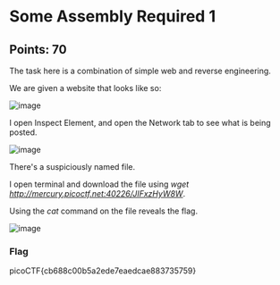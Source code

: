 # Some Assembly Required 1

## Points: 70

The task here is a combination of simple web and reverse engineering.

We are given a website that looks like so:

![image](https://github.com/gbermudez2/CTF-Writeups/assets/32963758/d5089807-882e-4f5a-8b90-ce8544f3b394)

I open Inspect Element, and open the Network tab to see what is being posted.

![image](https://github.com/gbermudez2/CTF-Writeups/assets/32963758/1c63db44-afa3-4900-b1fe-617e9cd4f1fe)

There's a suspiciously named file.

I open terminal and download the file using *wget http://mercury.picoctf.net:40226/JIFxzHyW8W*.

Using the *cat* command on the file reveals the flag.

![image](https://github.com/gbermudez2/CTF-Writeups/assets/32963758/5688159a-af27-4284-853b-75405c71d140)

### Flag
picoCTF{cb688c00b5a2ede7eaedcae883735759}
